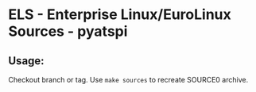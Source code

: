 # ELS - Enterprise Linux/EuroLinux Sources - pyatspi
 
## Usage:
  Checkout branch or tag. Use `make sources` to recreate  SOURCE0 archive.

